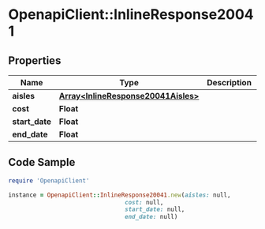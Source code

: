 # OpenapiClient::InlineResponse20041

## Properties

Name | Type | Description | Notes
------------ | ------------- | ------------- | -------------
**aisles** | [**Array&lt;InlineResponse20041Aisles&gt;**](InlineResponse20041Aisles.md) |  | 
**cost** | **Float** |  | 
**start_date** | **Float** |  | 
**end_date** | **Float** |  | 

## Code Sample

```ruby
require 'OpenapiClient'

instance = OpenapiClient::InlineResponse20041.new(aisles: null,
                                 cost: null,
                                 start_date: null,
                                 end_date: null)
```



